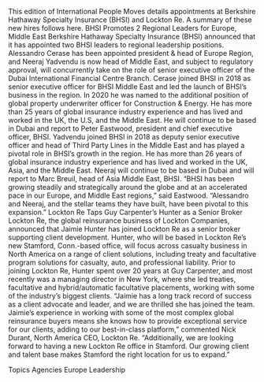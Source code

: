 This edition of International People Moves details appointments at Berkshire Hathaway Specialty Insurance (BHSI) and Lockton Re.
A summary of these new hires follows here.
BHSI Promotes 2 Regional Leaders for Europe, Middle East
Berkshire Hathaway Specialty Insurance (BHSI) announced that it has appointed two BHSI leaders to regional leadership positions. Alessandro Cerase has been appointed president & head of Europe Region, and Neeraj Yadvendu is now head of Middle East, and subject to regulatory approval, will concurrently take on the role of senior executive officer of the Dubai International Financial Centre Branch.
Cerase joined BHSI in 2018 as senior executive officer for BHSI Middle East and led the launch of BHSI’s business in the region. In 2020 he was named to the additional position of global property underwriter officer for Construction & Energy. He has more than 25 years of global insurance industry experience and has lived and worked in the UK, the U.S, and the Middle East. He will continue to be based in Dubai and report to Peter Eastwood, president and chief executive officer, BHSI.
Yadvendu joined BHSI in 2018 as deputy senior executive officer and head of Third Party Lines in the Middle East and has played a pivotal role in BHSI’s growth in the region. He has more than 26 years of global insurance industry experience and has lived and worked in the UK, Asia, and the Middle East. Neeraj will continue to be based in Dubai and will report to Marc Breuil, head of Asia Middle East, BHSI.
“BHSI has been growing steadily and strategically around the globe and at an accelerated pace in our Europe, and Middle East regions,” said Eastwood. “Alessandro and Neeraj, and the stellar teams they have built, have been pivotal to this expansion.”
Lockton Re Taps Guy Carpenter’s Hunter as a Senior Broker
Lockton Re, the global reinsurance business of Lockton Companies, announced that Jaimie Hunter has joined Lockton Re as a senior broker supporting client development.
Hunter, who will be based in Lockton Re’s new Stamford, Conn.-based office, will focus across casualty business in North America on a range of client solutions, including treaty and facultative program solutions for casualty, auto, and professional liability.
Prior to joining Lockton Re, Hunter spent over 20 years at Guy Carpenter, and most recently was a managing director in New York, where she led treaties, facultative and hybrid/automatic facultative placements, working with some of the industry’s biggest clients.
“Jaimie has a long track record of success as a client advocate and leader, and we are thrilled she has joined the team. Jaimie’s experience in working with some of the most complex global reinsurance buyers means she knows how to provide exceptional service for our clients, adding to our best-in-class platform,” commented Nick Durant, North America CEO, Lockton Re. “Additionally, we are looking forward to having a new Lockton Re office in Stamford. Our growing client and talent base makes Stamford the right location for us to expand.”

Topics
Agencies
Europe
Leadership
